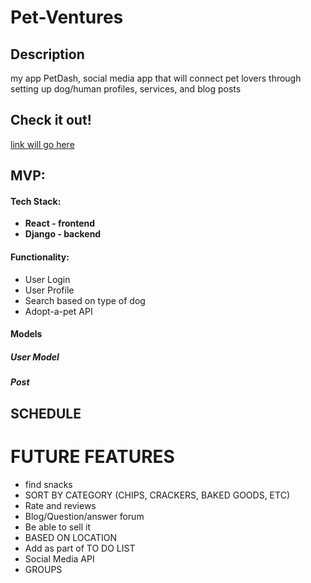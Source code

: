 # Pet-Ventures
## Description
my app PetDash, social media app that will connect pet lovers through setting up dog/human profiles, services, and blog posts 


## Check it out! 
[link will go here ](https://example.com)

## MVP:
#### Tech Stack: 
- **React - frontend** 
- **Django - backend** 

#### Functionality:
- User Login 
- User Profile
- Search based on type of dog 
- Adopt-a-pet API

#### Models 

##### User Model 

##### Post 




## SCHEDULE


# FUTURE FEATURES

- find snacks 
- SORT BY CATEGORY (CHIPS, CRACKERS, BAKED GOODS, ETC)
- Rate and reviews 
- Blog/Question/answer forum
- Be able to sell it
- BASED ON LOCATION
- Add as part of TO DO LIST
- Social Media API 
- GROUPS





